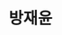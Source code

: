 ---
layout: hubs
key: Q56526297
title: 방재윤
name: 방재윤
description: 언론인
score: 0.0019849638984690966
degree: 4
---